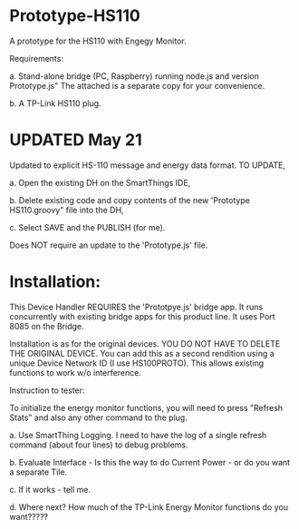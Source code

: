 # Prototype-HS110
A prototype for the HS110 with Engegy Monitor.

Requirements:

a.  Stand-alone bridge (PC, Raspberry) running node.js and version Prototype.js"  The attached is a separate copy for your convenience.

b.  A TP-Link HS110 plug.

# UPDATED May 21

Updated to explicit HS-110 message and energy data format.  TO UPDATE, 

a.  Open the existing DH on the SmartThings IDE,

b.  Delete existing code and copy contents of the new 'Prototype HS110.groovy" file into the DH,

c.  Select SAVE and the PUBLISH (for me).

Does NOT require an update to the 'Prototype.js' file.

# Installation:

This Device Handler REQUIRES the 'Prototpye.js' bridge app.  It runs concurrently with existing bridge apps for this product line. It uses Port 8085 on the Bridge.

Installation is as for the original devices.  YOU DO NOT HAVE TO DELETE THE ORIGINAL DEVICE.  You can add this as a second rendition using a unique Device Network ID (I use HS100PROTO).  This allows existing functions to work w/o interference.

Instruction to tester:

To initialize the energy monitor functions, you will need to press "Refresh Stats" and also any other command to the plug.

a.  Use SmartThing Logging.  I need to have the log of a single refresh command (about four lines) to debug problems.

b.  Evaluate Interface - Is this the way to do Current Power - or do you want a separate Tile.

c.  If it works - tell me.

d.  Where next?  How much of the TP-Link Energy Monitor functions do you want?????

